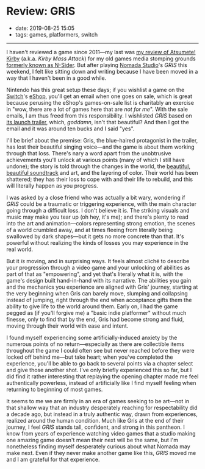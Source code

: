 # Review: GRIS

- date: 2019-08-25 15:05
- tags: games, platformers, switch

----

I haven't reviewed a game since 2011—my last was [my review of Atsumete! Kirby](https://www.nsidr.com/archive/atsumete-kirby-is-a-mass-attack-of-joy) (a.k.a. _Kirby Mass Attack_) for my old games media stomping grounds [formerly known as N-Sider](https://www.nsidr.com/posts/say-hello-to-nsidr). But after playing [Nomada Studio](https://nomada.studio/)'s _GRIS_ this weekend, I felt like sitting down and writing because I have been moved in a way that I haven't been in a good while.

Nintendo has this great setup these days; if you wishlist a game on the [Switch](https://www.nintendo.com/switch/)'s [eShop](https://en.wikipedia.org/wiki/Nintendo_eShop), you'll get an email when one goes on sale, which is great because perusing the eShop's games-on-sale list is charitably an exercise in "wow, there are a lot of games here that are _not for me_". With the sale emails, I am thus freed from this responsibility. I wishlisted _GRIS_ based on [its launch trailer](https://www.youtube.com/watch?v=QfDwo7MIqJ4), which, _goddamn_, isn't that beautiful? And then I got the email and it was around ten bucks and I said "yes".

I'll be brief about the premise: Gris, the blue-haired protagonist in the trailer, has lost their beautiful singing voice—and the game is about them working through that loss. There's nary a word apart from the unobtrusive achievements you'll unlock at various points (many of which I still have undone); the story is told through the changes in the world, the [beautiful, beautiful soundtrack](https://berlinistband.bandcamp.com/album/gris-original-soundtrack) and art, and the layering of color. Their world has been shattered; they has their loss to cope with and their life to rebuild, and this will literally happen as you progress.

I was asked by a close friend who was actually a bit wary, wondering if _GRIS_ could be a traumatic or triggering experience, with the main character going through a difficult loss. I don't believe it is. The striking visuals and music may make you tear up (oh hey, it's me); and there's plenty to read into the art and animation—colors representing strong emotion, the scenes of a world crumbled away, and at times fleeing from literally being swallowed by dark shapes—but it gets no more concrete than that. It's powerful without realizing the kinds of losses you may experience in the real world.

But it _is_ moving, and in surprising ways. It feels almost cliché to describe your progression through a video game and your unlocking of abilities as part of that as "empowering", and yet that's literally what it is, with the game's design built hand-in-hand with its narrative. The abilities you gain and the mechanics you experience are aligned with Gris' journey, starting at the very beginning when Gris can barely move, slumping and collapsing instead of jumping, right through the end when acceptance gifts them the ability to give life to the world around them. Early on, I had the game pegged as (if you'll forgive me) a "basic indie platformer" without much finesse, only to find that by the end, Gris had become strong and fluid, moving through their world with ease and intent.

I found myself experiencing some artificially-induced anxiety by the numerous points of no return—especially as there are collectible items throughout the game I could often see but never reached before they were locked off behind me—but take heart; when you've completed the experience, you'll be able to go back to several points via a chapter select and give those another shot. I've only briefly experienced this so far, but I did find it rather interesting that replaying the opening chapter made me feel authentically powerless, instead of artificially like I find myself feeling when returning to beginning of most games.

It seems to me we are firmly in an era of games seeking to be art—not in that shallow way that an industry desperately reaching for respectability did a decade ago, but instead in a truly authentic way, drawn from experiences, realized around the human condition. Much like Gris at the end of their journey, I feel _GRIS_ stands tall, confident, and strong in this pantheon. I know from years of experience watching video games that a studio making one amazing game doesn't mean their next will be the same, but I'm nonetheless finding myself desperately curious about what Nomada may make next. Even if they never make another game like this, _GRIS_ moved me and I am grateful for that experience.

